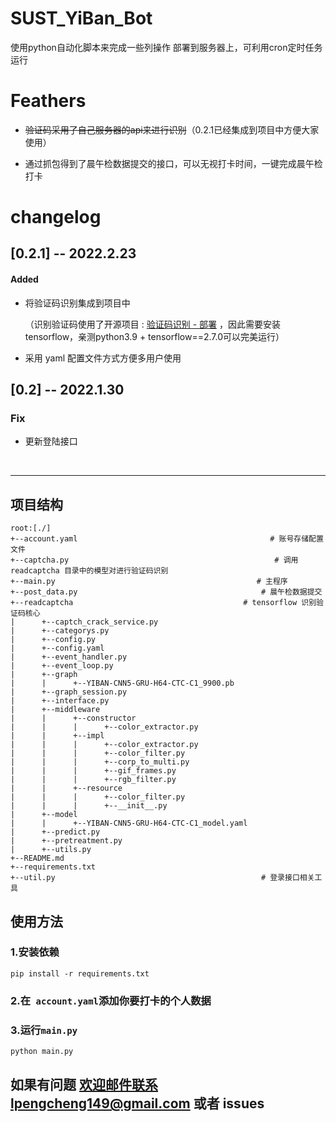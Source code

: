 # SUST_YiBan_Bot

使用python自动化脚本来完成一些列操作
部署到服务器上，可利用cron定时任务运行



# Feathers

- ~~验证码采用了自己服务器的api来进行识别~~（0.2.1已经集成到项目中方便大家使用）

- 通过抓包得到了晨午检数据提交的接口，可以无视打卡时间，一键完成晨午检打卡



# changelog 

## [0.2.1] -- 2022.2.23

#### Added

- 将验证码识别集成到项目中

  （识别验证码使用了开源项目 :  [验证码识别 - 部署](https://github.com/kerlomz/captcha_platform) ，因此需要安装tensorflow，亲测python3.9 + tensorflow==2.7.0可以完美运行）

- 采用 yaml 配置文件方式方便多用户使用

## [0.2] -- 2022.1.30

### Fix

- 更新登陆接口

​	

-------



## 项目结构

```
root:[./]
+--account.yaml											  # 账号存储配置文件
+--captcha.py											   # 调用 readcaptcha 目录中的模型对进行验证码识别
+--main.py											   # 主程序
+--post_data.py											# 晨午检数据提交
+--readcaptcha								  		# tensorflow 识别验证码核心
|      +--captch_crack_service.py
|      +--categorys.py
|      +--config.py
|      +--config.yaml
|      +--event_handler.py
|      +--event_loop.py
|      +--graph
|      |      +--YIBAN-CNN5-GRU-H64-CTC-C1_9900.pb
|      +--graph_session.py
|      +--interface.py
|      +--middleware
|      |      +--constructor
|      |      |      +--color_extractor.py
|      |      +--impl
|      |      |      +--color_extractor.py
|      |      |      +--color_filter.py
|      |      |      +--corp_to_multi.py
|      |      |      +--gif_frames.py
|      |      |      +--rgb_filter.py
|      |      +--resource
|      |      |      +--color_filter.py
|      |      |      +--__init__.py
|      +--model
|      |      +--YIBAN-CNN5-GRU-H64-CTC-C1_model.yaml
|      +--predict.py
|      +--pretreatment.py
|      +--utils.py
+--README.md
+--requirements.txt
+--util.py									  			# 登录接口相关工具
```



## 使用方法



### 1.安装依赖

```shell
pip install -r requirements.txt
```

### 2.在``` account.yaml```添加你要打卡的个人数据

### 3.运行```main.py```

```py
python main.py
```





## 如果有问题 欢迎邮件联系lpengcheng149@gmail.com 或者 issues
